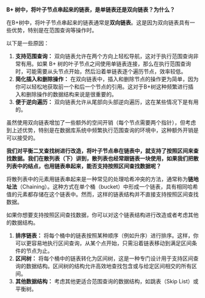 **B+ 树中，将叶子节点串起来的链表，是单链表还是双向链表？为什么？**



在B+树中，将叶子节点串起来的链表通常是**双向链表**。这是因为双向链表具有一些优势，特别是在范围查询等操作时。

以下是一些原因：

1. **支持范围查询：** 双向链表允许在两个方向上轻松导航，这对于执行范围查询非常有用。如果 B+ 树的叶子节点之间使用单链表连接，那么在执行范围查询时，可能需要从头节点开始，然后沿着单链表逐个遍历节点，效率较低。
2. **简化插入和删除操作：** 在双向链表中，插入和删除节点的操作更为简单，因为你可以轻松地获取前一个和后一个节点的引用。这对于B+树这种频繁进行插入和删除操作的数据结构来说是很重要的。
3. **便于逆向遍历：** 双向链表允许从尾部向头部逆向遍历，这在某些情况下是有用的。

虽然使用双向链表增加了一些额外的空间开销（每个节点需要两个指针），但考虑到上述优势，特别是在数据库系统中频繁执行范围查询的环境中，这种额外开销是可以接受的。



**我们对平衡二叉查找树进行改造，将叶子节点串在链表中，就支持了按照区间来查找数据。我们在散列表（下）讲到，散列表也经常跟链表一块使用，如果我们把散列表中的结点，也用链表串起来，能否支持按照区间查找数据呢？**



将散列表中的元素用链表串起来是一种常见的处理哈希冲突的方法，通常称为**链地址法**（Chaining）。这种方式在单个桶（bucket）中形成一个链表，具有相同哈希值的元素都存储在这个链表中。然而，这样的链表结构并不直接支持按照区间查找数据。

如果你想要支持按照区间查找数据，你可以对这个链表结构进行改造或者考虑其他的数据结构。

1. **排序链表：** 将每个桶中的链表按照某种顺序（例如升序）进行排序。这样，你可以更容易地执行区间查询，从某个点开始，只需沿着链表移动到满足区间条件的节点为止。
2. **区间树：** 将每个桶中的链表转化为区间树，这是一种专门设计用于支持区间查询的数据结构。区间树的结构允许高效地查找包含或与给定区间相交的所有区间。
3. **其他数据结构：** 考虑其他更适合范围查询的数据结构，如跳表（Skip List）或平衡树。